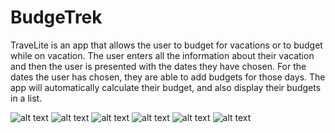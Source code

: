 # BudgeTrek

TraveLite is an app that allows the user to budget for vacations or to budget while on vacation. The user enters all the 
information about their vacation and then the user is presented with the dates they have chosen. For the dates the 
user has chosen, they are able to add budgets for those days. The app will automatically calculate their budget, and also
display their budgets in a list.


![alt text](http://i1378.photobucket.com/albums/ah112/pakjoonhee90/budgetrekfeature_zpszlxvlpms.png)
![alt text](http://i1378.photobucket.com/albums/ah112/pakjoonhee90/Screenshot_1487038007_zps48oi1fhx.png)
![alt text](http://i1378.photobucket.com/albums/ah112/pakjoonhee90/Screenshot_1486955378_zpsftgiog7k.png)
![alt text](http://i1378.photobucket.com/albums/ah112/pakjoonhee90/Screenshot_1486955411_zpsrg3jncyr.png)
![alt text](http://i1378.photobucket.com/albums/ah112/pakjoonhee90/Screenshot_1486955371_zpskmt8bpcb.png)
![alt text](http://i1378.photobucket.com/albums/ah112/pakjoonhee90/Screenshot_1487038039_zpsqafjkhlm.png)
